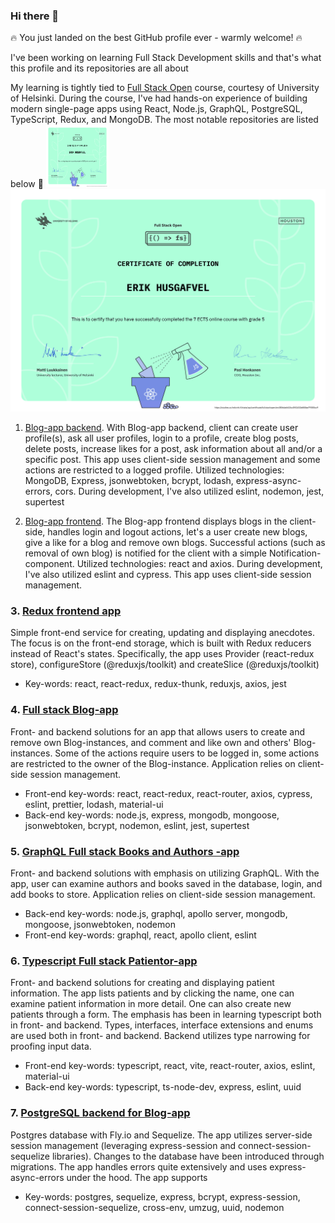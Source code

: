 ### Hi there 👋

🔥 You just landed on the best GitHub profile ever - warmly welcome! 🔥

I've been working on learning Full Stack Development skills and that's what this profile and its repositories are all about

My learning is tightly tied to [Full Stack Open](https://fullstackopen.com/en/about) course, courtesy of University of Helsinki. During the course, I've had hands-on experience of building modern single-page apps using React, Node.js, GraphQL, PostgreSQL, TypeScript, Redux, and MongoDB. The most notable repositories are listed below 🚀
<img src="https://github.com/ErikHusgafvel/HY-MOOC-Full-stack-development/blob/master/certificate-fullstack_0-7.png" width="100" height="100"/>
![Basic course](https://github.com/ErikHusgafvel/HY-MOOC-Full-stack-development/blob/master/certificate-fullstack_0-7.png)

1) [Blog-app backend](https://github.com/ErikHusgafvel/osa4_blogilista). With Blog-app backend, client can create user profile(s), ask all user profiles, login to a profile, create blog posts, delete posts, increase likes for a post, ask information about all and/or a specific post. This app uses client-side session management and some actions are restricted to a logged profile. Utilized technologies: MongoDB, Express, jsonwebtoken, bcrypt, lodash, express-async-errors, cors. During development, I've also utilized eslint, nodemon, jest, supertest

2) [Blog-app frontend](https://github.com/ErikHusgafvel/HY-MOOC-Full-stack-development/tree/master/osa5/bloglist-frontend). The Blog-app frontend displays blogs in the client-side, handles login and logout actions, let's a user create new blogs, give a like for a blog and remove own blogs. Successful actions (such as removal of own blog) is notified for the client with a simple Notification-component. Utilized technologies: react and axios. During development, I've also utilized eslint and cypress. This app uses client-side session management.

### 3. [Redux frontend app](https://github.com/ErikHusgafvel/HY-MOOC-Full-stack-development/tree/master/osa6/redux-anecdotes)
Simple front-end service for creating, updating and displaying anecdotes. The focus is on the front-end storage, which is built with Redux reducers instead of React's states. Specifically, the app uses Provider (react-redux store), configureStore (@reduxjs/toolkit) and createSlice (@reduxjs/toolkit)
- Key-words: react, react-redux, redux-thunk, reduxjs, axios, jest

### 4. [Full stack Blog-app](https://github.com/ErikHusgafvel/HY-MOOC-Full-stack-development/tree/master/osa7/blogapp)
Front- and backend solutions for an app that allows users to create and remove own Blog-instances, and comment and like own and others' Blog-instances. Some of the actions require users to be logged in, some actions are restricted to the owner of the Blog-instance. Application relies on client-side session management.
   - Front-end key-words: react, react-redux, react-router, axios, cypress, eslint, prettier, lodash, material-ui
   - Back-end key-words: node.js, express, mongodb, mongoose, jsonwebtoken, bcrypt, nodemon, eslint, jest, supertest

### 5. [GraphQL Full stack Books and Authors -app](https://github.com/ErikHusgafvel/HY-MOOC-Full-stack-development/tree/master/osa8/kirjat-ja-kirjailijat)
Front- and backend solutions with emphasis on utilizing GraphQL. With the app, user can examine authors and books saved in the database, login, and add books to store. Application relies on client-side session management.
   - Back-end key-words: node.js, graphql, apollo server, mongodb, mongoose, jsonwebtoken, nodemon
   - Front-end key-words: graphql, react, apollo client, eslint

### 6. [Typescript Full stack Patientor-app](https://github.com/ErikHusgafvel/HY-MOOC-Full-stack-development/tree/master/osa9/patientor)
   Front- and backend solutions for creating and displaying patient information. The app lists patients and by clicking the name, one can examine patient information in more detail. One can also create new patients through a form. The emphasis has been in learning typescript both in front- and backend. Types, interfaces, interface extensions and enums are used both in front- and backend. Backend utilizes type narrowing for proofing input data.
   - Front-end key-words: typescript, react, vite, react-router, axios, eslint, material-ui
   - Back-end key-words: typescript, ts-node-dev, express, eslint, uuid

### 7.  [PostgreSQL backend for Blog-app](https://github.com/ErikHusgafvel/osa13_blogisovelluksen_backend_psql)
   Postgres database with Fly.io and Sequelize. The app utilizes server-side session management (leveraging express-session and connect-session-sequelize libraries). Changes to the database have been introduced through migrations. The app handles errors quite extensively and uses express-async-errors under the hood. The app supports
   - Key-words: postgres, sequelize, express, bcrypt, express-session, connect-session-sequelize, cross-env, umzug, uuid, nodemon
<!--
**ErikHusgafvel/ErikHusgafvel** is a ✨ _special_ ✨ repository because its `README.md` (this file) appears on your GitHub profile.

Here are some ideas to get you started:

- 🔭 I’m currently working on ...
- 🌱 I’m currently learning ...
- 👯 I’m looking to collaborate on ...
- 🤔 I’m looking for help with ...
- 💬 Ask me about ...
- 📫 How to reach me: ...
- 😄 Pronouns: ...
- ⚡ Fun fact: ...
-->
